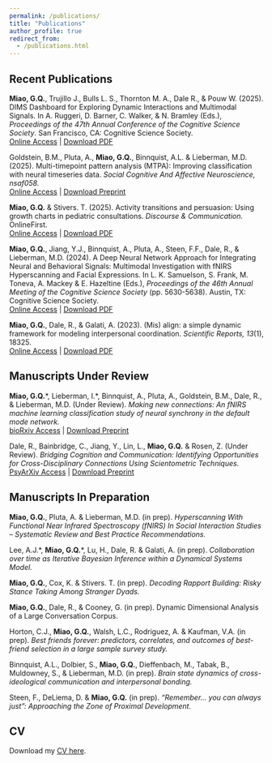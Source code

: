 ```yaml
---
permalink: /publications/
title: "Publications"
author_profile: true
redirect_from: 
  - /publications.html
---
```

Recent Publications
------
**Miao, G.Q.**, Trujillo J., Bulls L. S., Thornton M. A., Dale R., & Pouw W. (2025). DIMS Dashboard for Exploring Dynamic Interactions and Multimodal Signals. In A. Ruggeri, D. Barner, C. Walker, & N. Bramley (Eds.), *Proceedings of the 47th Annual Conference of the Cognitive Science Society*. San Francisco, CA: Cognitive Science Society.<br>
[Online Access](https://osf.io/987fm_v1/) \| [Download PDF](/files/Miao_etal_2025_DIMS_Dashboard_CogSciPostPrint_CameraReady.pdf)

Goldstein, B.M., Pluta, A., **Miao, G.Q.**, Binnquist, A.L. & Lieberman, M.D. (2025). Multi-timepoint pattern analysis (MTPA): Improving classification with neural timeseries data. *Social Cognitive And Affective Neuroscience, nsaf058.* <br>
[Online Access](https://academic.oup.com/scan/advance-article/doi/10.1093/scan/nsaf058/8160481) \| [Download Preprint](/files/Goldstein_Pluta_Miao_etal_MTPA_SCAN.pdf)

**Miao, G.Q.** & Stivers. T. (2025). Activity transitions and persuasion: Using growth charts in pediatric consultations. *Discourse & Communication.* OnlineFirst.<br>
[Online Access](https://journals.sagepub.com/doi/10.1177/17504813241307118) \| [Download PDF](/files/Miao_Stivers_2025_ActivityTransition_ScreenSharing_Pediatric.pdf)

**Miao, G.Q.**, Jiang, Y.J., Binnquist, A., Pluta, A., Steen, F.F., Dale, R., & Lieberman, M.D. (2024). A Deep Neural Network Approach for Integrating Neural and Behavioral Signals: Multimodal Investigation with fNIRS Hyperscanning and Facial Expressions. In L. K. Samuelson, S. Frank, M. Toneva, A. Mackey & E. Hazeltine (Eds.), *Proceedings of the 46th Annual Meeting of the Cognitive Science Society* (pp. 5630-5638). Austin, TX: Cognitive Science Society.<br>
[Online Access](https://escholarship.org/uc/item/2pj0b5qb) \| [Download PDF](/files/Miao_etal_2024_DNN_Neural_Facial_CogSci.pdf)

**Miao, G.Q.**, Dale, R., & Galati, A. (2023). (Mis) align: a simple dynamic framework for modeling interpersonal coordination. *Scientific Reports, 13*(1), 18325.<br>
[Online Access](https://www.nature.com/articles/s41598-023-41516-4) \| [Download PDF](/files/Miao_Dale_Galati_2023_Misalign_Framework_Modeling_SciRep.pdf)



Manuscripts Under Review
------
**Miao, G.Q.**\*, Lieberman, I.\*, Binnquist, A., Pluta, A., Goldstein, B.M., Dale, R., & Lieberman, M.D. (Under Review). *Making new connections: An fNIRS machine learning classification study of neural synchrony in the default mode network.* <br>
[bioRxiv Access](https://www.biorxiv.org/content/10.1101/2025.05.31.656874v1) \| [Download Preprint](/files/Miao_etal_2025_Making_new_connections_An_fNIRS_machine_learning_classification_study_of_neural_synchrony_in_the_default_mode_network_bioRxiv.pdf)

Dale, R., Bainbridge, C., Jiang, Y., Lin, L., **Miao, G.Q.** & Rosen, Z. (Under Review). *Bridging Cognition and Communication: Identifying Opportunities for Cross-Disciplinary Connections Using Scientometric Techniques.* <br>
[PsyArXiv Access](https://osf.io/preprints/psyarxiv/4exrw_v1) \| [Download Preprint](/files/DaleLab_Miao_etal_Cognition_Communication_Theoretical_Bridging.pdf)


Manuscripts In Preparation
------
**Miao, G.Q.**, Pluta, A. & Lieberman, M.D. (in prep). *Hyperscanning With Functional Near Infrared Spectroscopy (fNIRS) In Social Interaction Studies – Systematic Review and Best Practice Recommendations.*

Lee, A.J.\*, **Miao, G.Q.**\*, Lu, H., Dale, R. & Galati, A. (in prep). *Collaboration over time as Iterative Bayesian Inference within a Dynamical Systems Model.*

**Miao, G.Q.**, Cox, K. & Stivers. T. (in prep). *Decoding Rapport Building: Risky Stance Taking Among Stranger Dyads.*

**Miao, G.Q.**, Dale, R., & Cooney, G. (in prep). Dynamic Dimensional Analysis of a Large Conversation Corpus.

Horton, C.J., **Miao, G.Q.**, Walsh, L.C., Rodriguez, A. & Kaufman, V.A. (in prep). *Best friends forever: predictors, correlates, and outcomes of best-friend selection in a large sample survey study.* 

Binnquist, A.L., Dolbier, S., **Miao, G.Q.**, Dieffenbach, M., Tabak, B., Muldowney, S., & Lieberman, M.D. (in prep). *Brain state dynamics of cross-ideological communication and interpersonal bonding.*

Steen, F., DeLiema, D. & **Miao, G.Q.** (in prep). *“Remember… you can always just”: Approaching the Zone of Proximal Development.*




CV
------
Download my [CV here](/files/Miao_CV.pdf).

